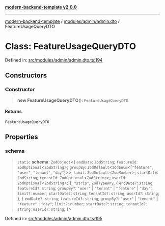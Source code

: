 [**modern-backend-template v2.0.0**](../../../../README.md)

***

[modern-backend-template](../../../../modules.md) / [modules/admin/admin.dto](../README.md) / FeatureUsageQueryDTO

# Class: FeatureUsageQueryDTO

Defined in: [src/modules/admin/admin.dto.ts:194](https://github.com/maemreyo/saas-4cus-nodejs/blob/2a5b3f3aa11335dfa561e80e1feabb8e6084261e/src/modules/admin/admin.dto.ts#L194)

## Constructors

### Constructor

> **new FeatureUsageQueryDTO**(): `FeatureUsageQueryDTO`

#### Returns

`FeatureUsageQueryDTO`

## Properties

### schema

> `static` **schema**: `ZodObject`\<\{ `endDate`: `ZodString`; `featureId`: `ZodOptional`\<`ZodString`\>; `groupBy`: `ZodDefault`\<`ZodEnum`\<\[`"feature"`, `"user"`, `"tenant"`, `"day"`\]\>\>; `limit`: `ZodDefault`\<`ZodNumber`\>; `startDate`: `ZodString`; `tenantId`: `ZodOptional`\<`ZodString`\>; `userId`: `ZodOptional`\<`ZodString`\>; \}, `"strip"`, `ZodTypeAny`, \{ `endDate?`: `string`; `featureId?`: `string`; `groupBy?`: `"user"` \| `"tenant"` \| `"feature"` \| `"day"`; `limit?`: `number`; `startDate?`: `string`; `tenantId?`: `string`; `userId?`: `string`; \}, \{ `endDate?`: `string`; `featureId?`: `string`; `groupBy?`: `"user"` \| `"tenant"` \| `"feature"` \| `"day"`; `limit?`: `number`; `startDate?`: `string`; `tenantId?`: `string`; `userId?`: `string`; \}\>

Defined in: [src/modules/admin/admin.dto.ts:195](https://github.com/maemreyo/saas-4cus-nodejs/blob/2a5b3f3aa11335dfa561e80e1feabb8e6084261e/src/modules/admin/admin.dto.ts#L195)
